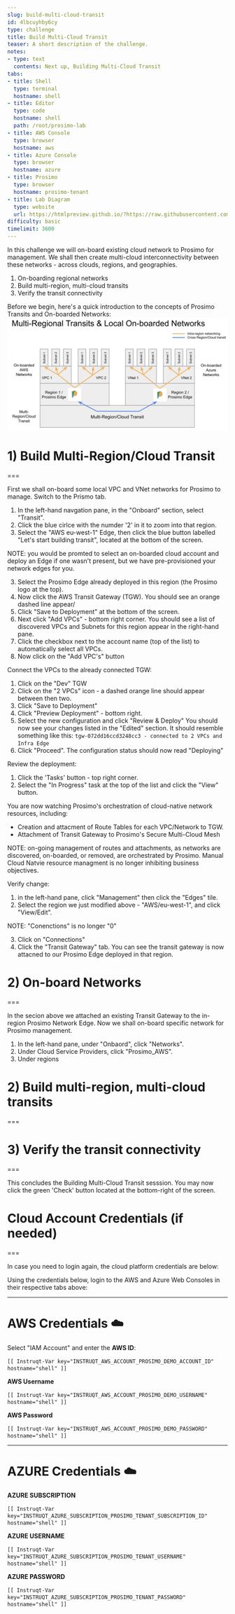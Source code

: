 ```yaml
---
slug: build-multi-cloud-transit
id: 4lbcuyhby6cy
type: challenge
title: Build Multi-Cloud Transit
teaser: A short description of the challenge.
notes:
- type: text
  contents: Next up, Building Multi-Cloud Transit
tabs:
- title: Shell
  type: terminal
  hostname: shell
- title: Editor
  type: code
  hostname: shell
  path: /root/prosimo-lab
- title: AWS Console
  type: browser
  hostname: aws
- title: Azure Console
  type: browser
  hostname: azure
- title: Prosimo
  type: browser
  hostname: prosimo-tenant
- title: Lab Diagram
  type: website
  url: https://htmlpreview.github.io/?https://raw.githubusercontent.com/prosimo-io/ProsimoLabs/main/tracks/prosimo-lab-observe-and-troubleshoot/assets/images/Prosimo_Lab_Architecture.html
difficulty: basic
timelimit: 3600
---
```


In this challenge we will on-board existing cloud network to Prosimo for management. We shall then create multi-cloud interconnectivity between these networks - across clouds, regions, and geographies.

1) On-boarding regional networks
2) Build multi-region, multi-cloud transits
3) Verify the transit connectivity

Before we begin, here's a quick introduction to the concepts of Prosimo Transits and On-boarded Networks:
![Transits & Networks](../assets/images/Prosimo_Lab_Transit_vs_Network.jpg)

# 1) Build Multi-Region/Cloud Transit
===

First we shall on-board some local VPC and VNet networks for Prosimo to manage. Switch to the Prismo tab.

1) In the left-hand navgation pane, in the "Onboard" section, select "Transit".
2) Click the blue cirlce with the numder '2' in it to zoom into that region.
3) Select the "AWS eu-west-1" Edge, then click the blue button labelled "Let's start building transit", located at the bottom of the screen.

NOTE: you would be promted to select an on-boarded cloud account and deploy an Edge if one wasn't present, but we have pre-provisioned your network edges for you.

3) Select the Prosimo Edge already deployed in this region (the Prosimo logo at the top).
4) Now click the AWS Transit Gateway (TGW). You should see an orange dashed line appear/
5) Click "Save to Deployment" at the bottom of the screen.
6) Next click "Add VPCs" - bottom right corner. You should see a list of discovered VPCs and Subnets for this region appear in the right-hand pane.
7) Click the checkbox next to the account name (top of the list) to automatically select all VPCs.
8) Now click on the "Add VPC's" button

Connect the VPCs to the already connected TGW:
1) Click on the "Dev" TGW
2) Click on the "2 VPCs" icon - a dashed orange line should appear between then two.
9) Click "Save to Deployment"
10) Click "Preview Deployment" - bottom right.
11) Select the new configuration and click "Review & Deploy"
 You should now see your changes listed in the "Edited" section. It should resemble something like this: `tgw-072dd16ccd3248cc3 - connected to 2 VPCs and Infra Edge`
12) Click "Proceed". The configuration status should now read "Deploying"

Review the deployment:

1) Click the 'Tasks' button - top right corner.
2) Select the "In Progress" task at the top of the list and click the "View" button.

You are now watching Prosimo's orchestration of cloud-native network resources, including:

* Creation and attacment of Route Tables for each VPC/Network to TGW.
* Attachment of Transit Gateway to Prosimo's Secure Multi-Cloud Mesh

NOTE: on-going management of routes and attachments, as networks are discovered, on-boarded, or removed, are orchestrated by Prosimo. Manual Cloud Natvie resource managment is no longer inhibiting business objectives.

Verify change:
1) in the left-hand pane, click "Management" then click the "Edges" tile.
2) Select the region we just modified above - "AWS/eu-west-1", and click "View/Edit".

NOTE: "Conenctions" is no longer "0"

3) Click on "Connections"
4) Click the "Transit Gateway" tab. You can see the transit gateway is now attacned to our Prosimo Edge deployed in that region.


# 2) On-board Networks
===

In the secion above we attached an existing Transit Gateway to the in-region Prosimo Network Edge. Now we shall on-board specific network for Prosimo management.

1) In the left-hand pane, under "Onbaord", click "Networks".
2) Under Cloud Service Providers, click "Prosimo_AWS".
3) Under regions

# 2) Build multi-region, multi-cloud transits
===




# 3) Verify the transit connectivity
===



This concludes the Building Multi-Cloud Transit sesssion. You may now click the green 'Check' button located at the bottom-right of the screen.




# Cloud Account Credentials (if needed)
===

In case you need to login again, the cloud platform credentials are below:

Using the credentials below, login to the AWS and Azure Web Consoles in their respective tabs above:

---
# AWS Credentials ☁️

Select "IAM Account" and enter the **AWS ID**:
```
[[ Instruqt-Var key="INSTRUQT_AWS_ACCOUNT_PROSIMO_DEMO_ACCOUNT_ID" hostname="shell" ]]
```

**AWS Username**
```
[[ Instruqt-Var key="INSTRUQT_AWS_ACCOUNT_PROSIMO_DEMO_USERNAME" hostname="shell" ]]
```

**AWS Password**
```
[[ Instruqt-Var key="INSTRUQT_AWS_ACCOUNT_PROSIMO_DEMO_PASSWORD" hostname="shell" ]]
```

---

# AZURE Credentials ☁️

**AZURE SUBSCRIPTION**
```
[[ Instruqt-Var key="INSTRUQT_AZURE_SUBSCRIPTION_PROSIMO_TENANT_SUBSCRIPTION_ID" hostname="shell" ]]
```

**AZURE USERNAME**
```
[[ Instruqt-Var key="INSTRUQT_AZURE_SUBSCRIPTION_PROSIMO_TENANT_USERNAME" hostname="shell" ]]
```

**AZURE PASSWORD**
```
[[ Instruqt-Var key="INSTRUQT_AZURE_SUBSCRIPTION_PROSIMO_TENANT_PASSWORD" hostname="shell" ]]
```



